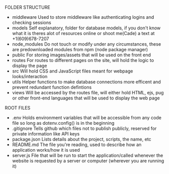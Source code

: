 FOLDER STRUCTURE

- middleware
    Used to store middleware like authenticating logins and checking sessions
- models
    Self explanatory, folder for database models, if you don't know what it is
    theres alot of resources online or shoot me(Cade) a text at +1(609)678-7207
- node_modules
    Do not touch or modify under any circumstances, these are predownloaded modules
    from npm (node package manager)
- public
    For storing images/assets that will be used on the front end
- routes
    For routes to different pages on the site, will hold the logic to display the page
- src
    Will hold CSS and JavaScript files meant for webpage looks/interaction
- utils
    Helper functions to make database connections more efficent and prevent redundant function defintions
- views
    Will be accessed by the routes file, will either hold HTML, ejs, pug or other
    front-end languages that will be used to display the web page

ROOT FILES
- .env
    Holds environment variables that will be accessible from any code file so long as
    dotenv.config() is in the beginning
- .gitignore
    Tells github which files not to publish publicly, reserved for private information 
    like API keys
- package.json
    Lists details about the project, scripts, the name, etc
- README.md
    The file you're reading, used to describe how an application works/how it is used
- server.js
    File that will be run to start the application/called whenever the website is requested
    by a server or computer (wherever you are running it)